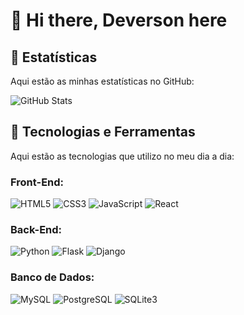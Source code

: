 
# 👋 Hi there, Deverson here

## 🚀 Estatísticas

Aqui estão as minhas estatísticas no GitHub:

![GitHub Stats](https://github-readme-stats.vercel.app/api?username=DevDaribei&show_icons=true&count_private=true&hide=prs)

## 🚀 Tecnologias e Ferramentas

Aqui estão as tecnologias que utilizo no meu dia a dia:

### **Front-End**:
![HTML5](https://img.shields.io/badge/HTML5-E34F26?style=flat&logo=html5&logoColor=white)
![CSS3](https://img.shields.io/badge/CSS3-1572B6?style=flat&logo=css3&logoColor=white)
![JavaScript](https://img.shields.io/badge/JavaScript-ES6-yellow?style=flat&logo=javascript&logoColor=black)
![React](https://img.shields.io/badge/React-16.8-61DAFB?style=flat&logo=react&logoColor=black)

### **Back-End**:
![Python](https://img.shields.io/badge/Python-3.9-%233C3C3C?style=flat&logo=python&logoColor=yellow)
![Flask](https://img.shields.io/badge/Flask-000000?style=flat&logo=flask&logoColor=white)
![Django](https://img.shields.io/badge/Django-092E20?style=flat&logo=django&logoColor=white)

### **Banco de Dados**:
![MySQL](https://img.shields.io/badge/MySQL-4479A1?style=flat&logo=mysql&logoColor=white)
![PostgreSQL](https://img.shields.io/badge/PostgreSQL-336791?style=flat&logo=postgresql&logoColor=white)
![SQLite3](https://img.shields.io/badge/SQLite-003B57?style=flat&logo=sqlite&logoColor=white)
